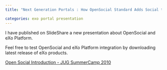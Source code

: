 ```yaml
---
title: "Next Generation Portals : How OpenSocial Standard Adds Social to the Mix?"

categories: exo portal presentation
---
```

I have published on SlideShare a new presentation about OpenSocial and eXo Platform.

Feel free to test OpenSocial and eXo Platform integration by downloading latest release of eXo products.

[Open Social Introduction - JUG SummerCamp 2010](https://www.slideshare.net/tgrall/open-social-introduction-jug-summercamp-2010)